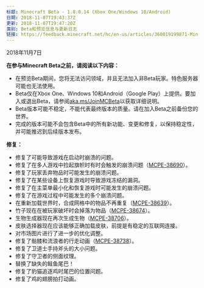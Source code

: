 ```yaml
---
标题: Minecraft Beta - 1.8.0.14 (Xbox One/Windows 10/Android)
日期: 2018-11-07T19:43:37Z
更新: 2018-11-07T19:47:20Z
类别: Beta和预览信息与更新日志
链接: https://feedback.minecraft.net/hc/en-us/articles/360019199871-Minecraft-Beta-1-8-0-14-Xbox-One-Windows-10-Android
---
```


2018年11月7日

**在参与Minecraft Beta之前，请阅读以下内容：**

- 在预览Beta期间，您将无法访问领域，并且无法加入非Beta玩家。特色服务器可能也无法使用。
- Beta仅在Xbox One、Windows 10和Android（Google Play）上提供。要加入或退出Beta，请参阅[aka.ms/JoinMCBeta](http://aka.ms/JoinMCBeta)以获取详细说明。
- Beta版本可能不稳定，不能代表最终版本的质量。请在加入Beta之前备份您的世界。
- 完成的版本可能不会包含Beta中的所有新功能、变更和修复，以保持稳定性，并可能推迟到后续版本发布。

**修复：**

- 修复了可能导致游戏在启动时崩溃的问题。
- 修复了在多人游戏中捡起旗帜时有时会触发的崩溃问题（[MCPE-38690](https://bugs.mojang.com/browse/MCPE-38690)）。
- 修复了玩家丢弃物品时可能发生的崩溃问题。
- 修复了在某些设备上恢复游戏时导致游戏冻结的漏洞。
- 修复了在主菜单最小化和恢复游戏时可能发生的崩溃问题。
- 修复了在游戏过程中可能发生的多个崩溃问题。
- 在重新加载世界时，合成网格中的物品不再重复（[MCPE-38639](https://bugs.mojang.com/browse/MCPE-38639)）。
- 竹子现在在被玩家破坏时会掉落为物品（[MCPE-38674](https://bugs.mojang.com/browse/MCPE-38674)）。
- 生物生成器现在再次生成生物（[MCPE-38706](https://bugs.mojang.com/browse/MCPE-38706)）。
- 皮肤选择器现在应该能够正确加载皮肤，前提是有稳定的互联网连接。
- 对市场图片进行了进一步的优化调整。
- 修复了骷髅和流浪者的行走动画（[MCPE-38738](https://bugs.mojang.com/browse/MCPE-38738)）。
- 修复了卫道士手持斧头的大小问题。
- 修复了守卫者的侧面纹理。
- 替换了缺失的鲑鱼尾巴！
- 修复了豹猫追逐鸡时尾巴的位置问题。
- 修复了鸡的翅膀拍打动画。